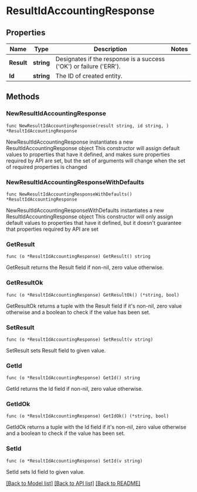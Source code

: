 # ResultIdAccountingResponse

## Properties

Name | Type | Description | Notes
------------ | ------------- | ------------- | -------------
**Result** | **string** | Designates if the response is a success (&#39;OK&#39;) or failure (&#39;ERR&#39;). | 
**Id** | **string** | The ID of created entity. | 

## Methods

### NewResultIdAccountingResponse

`func NewResultIdAccountingResponse(result string, id string, ) *ResultIdAccountingResponse`

NewResultIdAccountingResponse instantiates a new ResultIdAccountingResponse object
This constructor will assign default values to properties that have it defined,
and makes sure properties required by API are set, but the set of arguments
will change when the set of required properties is changed

### NewResultIdAccountingResponseWithDefaults

`func NewResultIdAccountingResponseWithDefaults() *ResultIdAccountingResponse`

NewResultIdAccountingResponseWithDefaults instantiates a new ResultIdAccountingResponse object
This constructor will only assign default values to properties that have it defined,
but it doesn't guarantee that properties required by API are set

### GetResult

`func (o *ResultIdAccountingResponse) GetResult() string`

GetResult returns the Result field if non-nil, zero value otherwise.

### GetResultOk

`func (o *ResultIdAccountingResponse) GetResultOk() (*string, bool)`

GetResultOk returns a tuple with the Result field if it's non-nil, zero value otherwise
and a boolean to check if the value has been set.

### SetResult

`func (o *ResultIdAccountingResponse) SetResult(v string)`

SetResult sets Result field to given value.


### GetId

`func (o *ResultIdAccountingResponse) GetId() string`

GetId returns the Id field if non-nil, zero value otherwise.

### GetIdOk

`func (o *ResultIdAccountingResponse) GetIdOk() (*string, bool)`

GetIdOk returns a tuple with the Id field if it's non-nil, zero value otherwise
and a boolean to check if the value has been set.

### SetId

`func (o *ResultIdAccountingResponse) SetId(v string)`

SetId sets Id field to given value.



[[Back to Model list]](../README.md#documentation-for-models) [[Back to API list]](../README.md#documentation-for-api-endpoints) [[Back to README]](../README.md)


